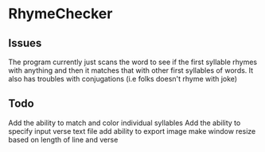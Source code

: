 # RhymeChecker

## Issues
The program currently just scans the word to see if the first syllable rhymes
with anything and then it matches that with other first syllables of words. 
It also has troubles with conjugations (i.e folks doesn't rhyme with joke)

## Todo
Add the ability to match and color individual syllables
Add the ability to specify input verse text file
add ability to export image
make window resize based on length of line and verse
